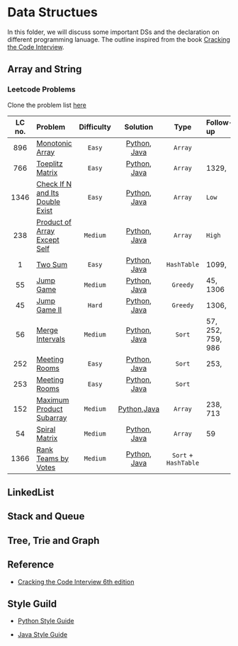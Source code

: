# Data Structues

In this folder, we will discuss some important DSs and the declaration on different programming lanuage. The outline inspired from the book [Cracking the Code Interview](http://www.crackingthecodinginterview.com).

## Array and String

### Leetcode Problems

Clone the problem list [here](https://leetcode.com/list/x8iyupb5)

| LC no. | Problem                                                                                           | Difficulty |                                     Solution                                     |         Type         | Follow-up         |  Freq.   |
| :----: | :------------------------------------------------------------------------------------------------ | :--------: | :------------------------------------------------------------------------------: | :------------------: | :---------------- | :------: |
|  896   | [Monotonic Array](https://leetcode.com/problems/monotonic-array/)                                 |   `Easy`   |    [Python](./python/monotonic_array.py), [Java](./java/MonotonicArray.java)     |       `Array`        |                   |  `Low`   |
|  766   | [Toeplitz Matrix](https://leetcode.com/problems/toeplitz-matrix/)                                 |   `Easy`   |    [Python](./python/toeplitz_matrix.py), [Java](./java/ToeplitzMatrix.java)     |       `Array`        | 1329,             |  `Low`   |
|  1346  | [Check If N and Its Double Exist](https://leetcode.com/problems/check-if-n-and-its-double-exist/) |   `Easy`   |       [Python](./python/check_double.py), [Java](./java/CheckDouble.java)        |       `Array`        | `Low`             |
|  238   | [Product of Array Except Self](https://leetcode.com/problems/product-of-array-except-self/)       |  `Medium`  | [Python](./python/prodcut_except_self.py), [Java](./java/ProductExceptSelf.java) |       `Array`        | `High`            |
|   1    | [Two Sum](https://leetcode.com/problems/two-sum/)                                                 |   `Easy`   |            [Python](./python/two_sum.py), [Java](./java/TwoSum.java)             |     `HashTable`      | 1099,             |  `High`  |
|   55   | [Jump Game](https://leetcode.com/problems/jump-game/)                                             |  `Medium`  |          [Python](./python/jump_game.py), [Java](./java/JumpGame.java)           |       `Greedy`       | 45, 1306          | `Medium` |
|   45   | [Jump Game II](https://leetcode.com/problems/jump-game-ii/)                                       |   `Hard`   |        [Python](./python/jump_game_ii.py), [Java](./java/JumpGameII.java)        |       `Greedy`       | 1306,             | `Medium` |
|   56   | [Merge Intervals](https://leetcode.com/problems/merge-intervals/)                                 |  `Medium`  |    [Python](./python/merge_intervals.py), [Java](./java/MergeIntervals.java)     |        `Sort`        | 57, 252, 759, 986 |  `High`  |
|  252   | [Meeting Rooms](https://leetcode.com/problems/meeting-rooms/)                                     |   `Easy`   |       [Python](./python/meeting_room.py), [Java](./java/MeetingRooms.java)       |        `Sort`        | 253,              | `Medium` |
|  253   | [Meeting Rooms](https://leetcode.com/problems/meeting-rooms-ii/)                                  |   `Easy`   |    [Python](./python/meeting_room_ii.py), [Java](./java/MeetingRoomsII.java)     |        `Sort`        |                   |  `High`  |
|  152   | [Maximum Product Subarray](https://leetcode.com/problems/maximum-product-subarray/)               |  `Medium`  |     [Python](./python/max_prod_subarr.py),[Java](./java/MaxProdSubArr.java)      |       `Array`        | 238, 713          | `Medium` |
|   54   | [Spiral Matrix](https://leetcode.com/problems/spiral-matrix/)                                     |  `Medium`  |      [Python](./python/spiral_matrix.py), [Java](./java/SpiralMatrix.java)       |       `Array`        | 59                | `Medium` |
|  1366  | [Rank Teams by Votes](https://leetcode.com/problems/rank-teams-by-votes/)                         |  `Medium`  |         [Python](./python/rank_teams.py), [Java](./java/RankTeams.java)          | `Sort` + `HashTable` |                   |  `N/A`   |

## LinkedList

## Stack and Queue

## Tree, Trie and Graph

## Reference

- [Cracking the Code Interview 6th edition](http://www.crackingthecodinginterview.com)

## Style Guild

- [Python Style Guide](http://google.github.io/styleguide/pyguide.html)

- [Java Style Guide](https://github.com/twitter-archive/commons/blob/master/src/java/com/twitter/common/styleguide.md#documentation)
